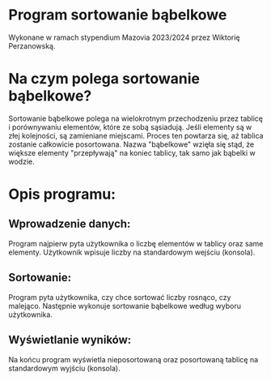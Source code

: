 # Program sortowanie bąbelkowe
Wykonane w ramach stypendium Mazovia 2023/2024 przez Wiktorię Perzanowską.

# Na czym polega sortowanie bąbelkowe?
Sortowanie bąbelkowe polega na wielokrotnym przechodzeniu przez tablicę i porównywaniu elementów, które ze sobą sąsiadują. Jeśli elementy są w złej kolejności, są zamieniane miejscami. Proces ten powtarza się, aż tablica zostanie całkowicie posortowana. Nazwa "bąbelkowe" wzięła się stąd, że większe elementy "przepływają" na koniec tablicy, tak samo jak bąbelki w wodzie.

# Opis programu:
## Wprowadzenie danych: 
Program najpierw pyta użytkownika o liczbę elementów w tablicy oraz same elementy. Użytkownik wpisuje liczby na standardowym wejściu (konsola).
## Sortowanie: 
Program pyta użytkownika, czy chce sortować liczby rosnąco, czy malejąco. Następnie wykonuje sortowanie bąbelkowe według wyboru użytkownika.
## Wyświetlanie wyników: 
Na końcu program wyświetla nieposortowaną oraz posortowaną tablicę na standardowym wyjściu (konsola).
